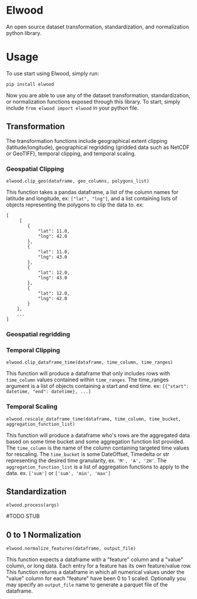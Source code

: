 # Elwood
An open source dataset transformation, standardization, and normalization python library.

# Usage

To use start using Elwood, simply run:

`pip install elwood`

Now you are able to use any of the dataset transformation, standardization, or normalization functions exposed through this library. To start, simply include `from elwood import elwood` in your python file. 

## Transformation

The transformation functions include geographical extent clipping (latitude/longitude), geographical regridding (gridded data such as NetCDF or GeoTIFF), temporal clipping, and temporal scaling. 

### Geospatial Clipping

`elwood.clip_geo(dataframe, geo_columns, polygons_list)`

This function takes a pandas dataframe, a list of the column names for latitude and longitude, ex: `["lat", "lng"]`, and a list containing lists of objects representing the polygons to clip the data to. ex: 
```
[
     [
        {
            "lat": 11.0,
            "lng": 42.0
        },
        {
            "lat": 11.0,
            "lng": 43.0
        },
        {
            "lat": 12.0,
            "lng": 43.0
        },
        {
            "lat": 12.0,
            "lng": 42.0
        }
    ],
    ...
]
```
### Geospatial regridding

### Temporal Clipping
`elwood.clip_dataframe_time(dataframe, time_column, time_ranges)`

This function will produce a dataframe that only includes rows with `time_column` values contained within `time_ranges`. The time_ranges argument is a list of objects containing a start and end time. ex: `[{"start": datetime, "end": datetime}, ...]`

### Temporal Scaling
`elwood.rescale_dataframe_time(dataframe, time_column, time_bucket, aggregation_function_list)`

This function will produce a dataframe who's rows are the aggregated data based on some time bucket and some aggregation function list provided. The `time_column` is the name of the column containing targeted time values for rescaling. The `time_bucket` is some DateOffset, Timedelta or str representing the desired time granularity, ex. `'M', 'A', '2H'`. The `aggregation_function_list` is a list of aggregation functions to apply to the data.  ex. `['sum']` or `['sum', 'min', 'max']`

## Standardization
`elwood.process(args)`

#TODO STUB

## 0 to 1 Normalization

`elwood.normalize_features(dataframe, output_file)`

This function expects a dataframe with a "feature" column and a "value" column, or long data. Each entry for a feature has its own feature/value row.
This function returns a dataframe in which all numerical values under the "value" column for each "feature" have been 0 to 1 scaled.
Optionally you may specify an `output_file` name to generate a parquet file of the dataframe.
